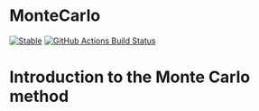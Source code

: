 MonteCarlo
==============================
[//]: # (Badges)
[![Stable](https://img.shields.io/badge/docs-stable-blue.svg)](https://chem-phys-x684.github.io/MonteCarlo/)
[![GitHub Actions Build Status](https://github.com/OhArray/montecarlo/workflows/CI/badge.svg)](https://github.com/CHEM-PHYS-X684/montecarlo/actions?query=workflow%3ACI)

# Introduction to the Monte Carlo method
